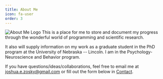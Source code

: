 ```yaml
---
title: About Me
icon: fa-user
order: 3
---
```


![About Me Logo][about_me_logo]
This is a place for me to store and document my progress through the wonderful world of programming and scientific research.

It also will supply information on my work as a graduate student in the PhD program at the University of Nebraska -- Lincoln. I am in the Psychology-Neuroscience and Behavior program.

If you have questions/ideas/collaborations, feel free to email me at [joshua.e.zosky@gmail.com](mailto:joshua.e.zosky@gmail.com) or fill out the form below in [Contact](#contact). 

[about_me_logo]: assets/images/pic08.jpg "What do you want to know?"